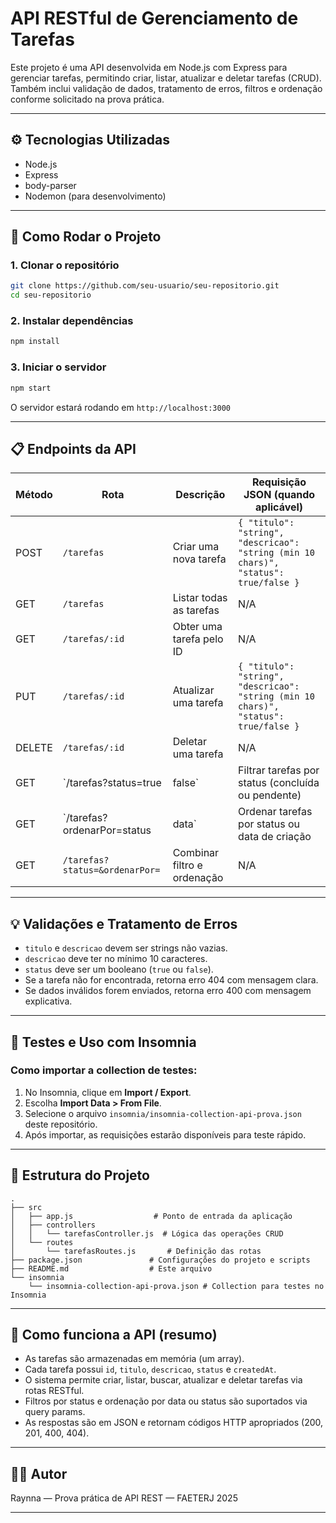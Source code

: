 # API RESTful de Gerenciamento de Tarefas

Este projeto é uma API desenvolvida em Node.js com Express para gerenciar tarefas, permitindo criar, listar, atualizar e deletar tarefas (CRUD). Também inclui validação de dados, tratamento de erros, filtros e ordenação conforme solicitado na prova prática.

---

## ⚙️ Tecnologias Utilizadas

- Node.js
- Express
- body-parser
- Nodemon (para desenvolvimento)

---

## 🚀 Como Rodar o Projeto

### 1. Clonar o repositório

```bash
git clone https://github.com/seu-usuario/seu-repositorio.git
cd seu-repositorio
```

### 2. Instalar dependências

```bash
npm install
```

### 3. Iniciar o servidor

```bash
npm start
```

O servidor estará rodando em `http://localhost:3000`

---

## 📋 Endpoints da API

| Método | Rota                          | Descrição                                         | Requisição JSON (quando aplicável)                             |
|--------|-------------------------------|-------------------------------------------------|--------------------------------------------------------------|
| POST   | `/tarefas`                    | Criar uma nova tarefa                            | `{ "titulo": "string", "descricao": "string (min 10 chars)", "status": true/false }` |
| GET    | `/tarefas`                    | Listar todas as tarefas                          | N/A                                                          |
| GET    | `/tarefas/:id`                | Obter uma tarefa pelo ID                         | N/A                                                          |
| PUT    | `/tarefas/:id`                | Atualizar uma tarefa                             | `{ "titulo": "string", "descricao": "string (min 10 chars)", "status": true/false }` |
| DELETE | `/tarefas/:id`                | Deletar uma tarefa                              | N/A                                                          |
| GET    | `/tarefas?status=true|false` | Filtrar tarefas por status (concluída ou pendente) | N/A                                                          |
| GET    | `/tarefas?ordenarPor=status|data` | Ordenar tarefas por status ou data de criação    | N/A                                                          |
| GET    | `/tarefas?status=&ordenarPor=` | Combinar filtro e ordenação                     | N/A                                                          |

---

## 💡 Validações e Tratamento de Erros

- `titulo` e `descricao` devem ser strings não vazias.
- `descricao` deve ter no mínimo 10 caracteres.
- `status` deve ser um booleano (`true` ou `false`).
- Se a tarefa não for encontrada, retorna erro 404 com mensagem clara.
- Se dados inválidos forem enviados, retorna erro 400 com mensagem explicativa.

---

## 🧪 Testes e Uso com Insomnia

### Como importar a collection de testes:

1. No Insomnia, clique em **Import / Export**.
2. Escolha **Import Data > From File**.
3. Selecione o arquivo `insomnia/insomnia-collection-api-prova.json` deste repositório.
4. Após importar, as requisições estarão disponíveis para teste rápido.

---

## 📁 Estrutura do Projeto

```
.
├── src
│   ├── app.js                  # Ponto de entrada da aplicação
│   ├── controllers
│   │   └── tarefasController.js  # Lógica das operações CRUD
│   └── routes
│       └── tarefasRoutes.js       # Definição das rotas
├── package.json               # Configurações do projeto e scripts
├── README.md                  # Este arquivo
└── insomnia
    └── insomnia-collection-api-prova.json # Collection para testes no Insomnia
```

---

## 📌 Como funciona a API (resumo)

- As tarefas são armazenadas em memória (um array).
- Cada tarefa possui `id`, `titulo`, `descricao`, `status` e `createdAt`.
- O sistema permite criar, listar, buscar, atualizar e deletar tarefas via rotas RESTful.
- Filtros por status e ordenação por data ou status são suportados via query params.
- As respostas são em JSON e retornam códigos HTTP apropriados (200, 201, 400, 404).

---

## 👩‍💻 Autor

Raynna — Prova prática de API REST — FAETERJ 2025

---